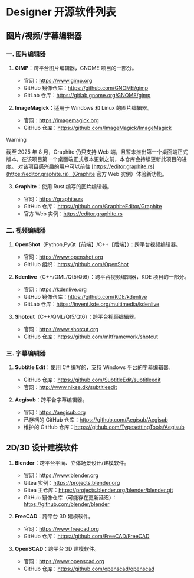 # Designer 开源软件列表

## 图片/视频/字幕编辑器

### 一. 图片编辑器

1. **GIMP**：跨平台图片编辑器，GNOME 项目的一部分。
   
   - 官网：https://www.gimp.org
   - GitHub 镜像仓库：https://github.com/GNOME/gimp
   - GitLab 仓库：https://gitlab.gnome.org/GNOME/gimp

2. **ImageMagick**：适用于 Windows 和 Linux 的图片编辑器。
   
   - 官网：https://imagemagick.org
   - GitHub 仓库：https://github.com/ImageMagick/ImageMagick

> [!WARNING]
>
> 截至 2025 年 8 月，Graphite 仍只支持 Web 端，且暂未推出第一个桌面端正式版本，在该项目第一个桌面端正式版本更新之前，本仓库会持续更新此项目的进度。
> 对该项目感兴趣的用户可以前往 [https://editor.graphite.rs](https://editor.graphite.rs)（Graphite 官方 Web 实例）体验新功能。

3. **Graphite**：使用 Rust 编写的图片编辑器。

    - 官网：https://graphite.rs
    - GitHub 仓库：https://github.com/GraphiteEditor/Graphite
    - 官方 Web 实例：https://editor.graphite.rs
   
### 二. 视频编辑器

1. **OpenShot**（Python,PyQt【前端】/C++【后端】）：跨平台视频编辑器。
   
   - 官网：https://www.openshot.org
   - GitHub 组织：https://github.com/OpenShot

2. **Kdenlive**（C++/QML/Qt5/Qt6）：跨平台视频编辑器，KDE 项目的一部分。
   
   - 官网：https://kdenlive.org
   - GitHub 镜像仓库：https://github.com/KDE/kdenlive
   - GitLab 仓库：https://invent.kde.org/multimedia/kdenlive

3. **Shotcut**（C++/QML/Qt5/Qt6）：跨平台视频编辑器。
   
   - 官网：https://www.shotcut.org
   - GitHub 仓库：https://github.com/mltframework/shotcut

### 三. 字幕编辑器

1. **Subtitle Edit**：使用 C# 编写的，支持 Windows 平台的字幕编辑器。
   
   - GitHub 仓库：https://github.com/SubtitleEdit/subtitleedit
   - 官网：http://www.nikse.dk/subtitleedit

2. **Aegisub**：跨平台字幕编辑器。
   
   - 官网：https://aegisub.org
   - 已存档的 GitHub 仓库：https://github.com/Aegisub/Aegisub
   - 维护的 GitHub 仓库：https://github.com/TypesettingTools/Aegisub


## 2D/3D 设计建模软件

1. **Blender**：跨平台平面、立体场景设计/建模软件。

   - 官网：https://www.blender.org
   - Gitea 实例：https://projects.blender.org
   - Gitea 主仓库：https://projects.blender.org/blender/blender.git
   - GitHub 镜像仓库（可能存在更新延迟）：https://github.com/blender/blender

2. **FreeCAD**：跨平台 3D 建模软件。

   - 官网：https://www.freecad.org
   - GitHub 仓库：https://github.com/FreeCAD/FreeCAD
   
3. **OpenSCAD**：跨平台 3D 建模软件。

   - 官网：https://www.openscad.org
   - GitHub 仓库：https://github.com/openscad/openscad

